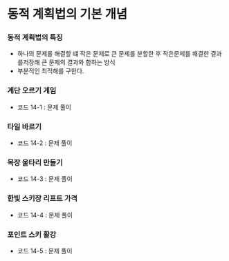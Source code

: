 # 동적 계획법의 기본 개념  

### 동적 계획법의 특징  
- 하나의 문제를 해결할 떄 작은 문제로 큰 문제를 분할한 후 작은문제를 해결한 결과를저장해 큰 문제의 결과와 합하는 방식  
- 부분적인 최적해를 구한다.  

### 계단 오르기 게임  
- 코드 14-1 : 문제 풀이  

### 타일 바르기  
- 코드 14-2 : 문제 풀이  

### 목장 울타리 만들기  
- 코드 14-3 : 문제 풀이  

### 한빛 스키장 리프트 가격  
- 코드 14-4 : 문제 풀이  

### 포인트 스키 활강  
- 코드 14-5 : 문제 풀이  
